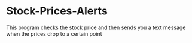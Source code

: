 # Stock-Prices-Alerts
This program checks the stock price and then sends you a text message when the prices drop to a certain point
